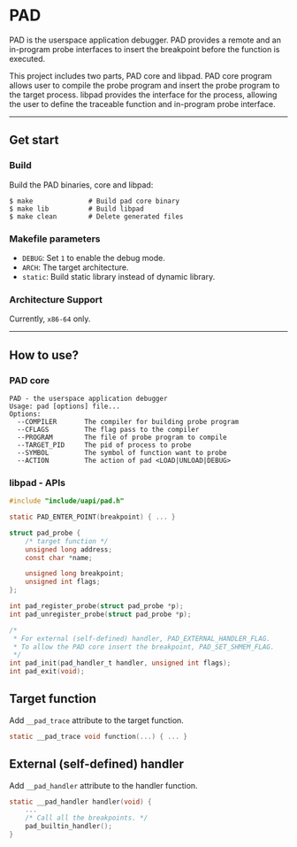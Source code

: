 # PAD

PAD is the userspace application debugger.
PAD provides a remote and an in-program probe interfaces to insert the breakpoint before the function is executed.

This project includes two parts, PAD core and libpad.
PAD core program allows user to compile the probe program and insert the probe program to the target process.
libpad provides the interface for the process, allowing the user to define the traceable function and in-program probe interface.

---

## Get start

### Build

Build the PAD binaries, core and libpad:

```
$ make              # Build pad core binary
$ make lib          # Build libpad
$ make clean        # Delete generated files
```

### Makefile parameters

- `DEBUG`: Set `1` to enable the debug mode.
- `ARCH`: The target architecture.
- `static`: Build static library instead of dynamic library.

### Architecture Support

Currently, `x86-64` only.

---

## How to use?

### PAD core

```
PAD - the userspace application debugger
Usage: pad [options] file...
Options:
  --COMPILER       The compiler for building probe program
  --CFLAGS         The flag pass to the compiler
  --PROGRAM        The file of probe program to compile
  --TARGET_PID     The pid of process to probe
  --SYMBOL         The symbol of function want to probe
  --ACTION         The action of pad <LOAD|UNLOAD|DEBUG>
```

### libpad - APIs

```c
#include "include/uapi/pad.h"

static PAD_ENTER_POINT(breakpoint) { ... }

struct pad_probe {
    /* target function */
    unsigned long address;
    const char *name;

    unsigned long breakpoint;
    unsigned int flags;
};

int pad_register_probe(struct pad_probe *p);
int pad_unregister_probe(struct pad_probe *p);

/*
 * For external (self-defined) handler, PAD_EXTERNAL_HANDLER_FLAG.
 * To allow the PAD core insert the breakpoint, PAD_SET_SHMEM_FLAG.
 */
int pad_init(pad_handler_t handler, unsigned int flags);
int pad_exit(void);
```

## Target function

Add `__pad_trace` attribute to the target function.

```c
static __pad_trace void function(...) { ... }
```

## External (self-defined) handler

Add `__pad_handler` attribute to the handler function.

```c
static __pad_handler handler(void) {
    ...
    /* Call all the breakpoints. */
    pad_builtin_handler();
}
```
